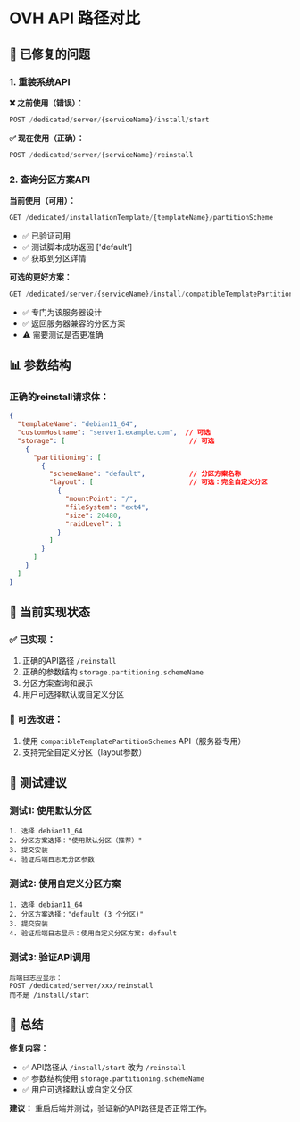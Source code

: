 # OVH API 路径对比

## 🔧 已修复的问题

### 1. 重装系统API

**❌ 之前使用（错误）：**
```python
POST /dedicated/server/{serviceName}/install/start
```

**✅ 现在使用（正确）：**
```python
POST /dedicated/server/{serviceName}/reinstall
```

### 2. 查询分区方案API

**当前使用（可用）：**
```python
GET /dedicated/installationTemplate/{templateName}/partitionScheme
```
- ✅ 已验证可用
- ✅ 测试脚本成功返回 ['default']
- ✅ 获取到分区详情

**可选的更好方案：**
```python
GET /dedicated/server/{serviceName}/install/compatibleTemplatePartitionSchemes
```
- ✅ 专门为该服务器设计
- ✅ 返回服务器兼容的分区方案
- ⚠️ 需要测试是否更准确

## 📊 参数结构

### 正确的reinstall请求体：

```json
{
  "templateName": "debian11_64",
  "customHostname": "server1.example.com",  // 可选
  "storage": [                               // 可选
    {
      "partitioning": [
        {
          "schemeName": "default",           // 分区方案名称
          "layout": [                        // 可选：完全自定义分区
            {
              "mountPoint": "/",
              "fileSystem": "ext4",
              "size": 20480,
              "raidLevel": 1
            }
          ]
        }
      ]
    }
  ]
}
```

## 🎯 当前实现状态

### ✅ 已实现：
1. 正确的API路径 `/reinstall`
2. 正确的参数结构 `storage.partitioning.schemeName`
3. 分区方案查询和展示
4. 用户可选择默认或自定义分区

### 🔄 可选改进：
1. 使用 `compatibleTemplatePartitionSchemes` API（服务器专用）
2. 支持完全自定义分区（layout参数）

## 🧪 测试建议

### 测试1: 使用默认分区
```
1. 选择 debian11_64
2. 分区方案选择："使用默认分区（推荐）"
3. 提交安装
4. 验证后端日志无分区参数
```

### 测试2: 使用自定义分区方案
```
1. 选择 debian11_64  
2. 分区方案选择："default (3 个分区)"
3. 提交安装
4. 验证后端日志显示：使用自定义分区方案: default
```

### 测试3: 验证API调用
```
后端日志应显示：
POST /dedicated/server/xxx/reinstall
而不是 /install/start
```

## 📝 总结

**修复内容：**
- ✅ API路径从 `/install/start` 改为 `/reinstall`
- ✅ 参数结构使用 `storage.partitioning.schemeName`
- ✅ 用户可选择默认或自定义分区

**建议：**
重启后端并测试，验证新的API路径是否正常工作。
